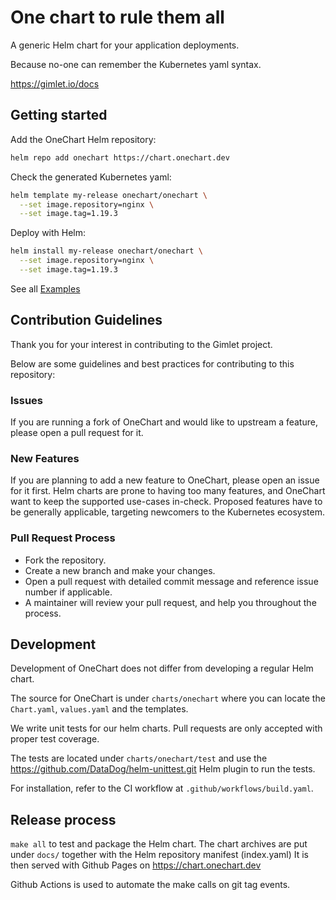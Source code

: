 # One chart to rule them all

A generic Helm chart for your application deployments.

Because no-one can remember the Kubernetes yaml syntax.

https://gimlet.io/docs

## Getting started

Add the OneChart Helm repository:

```bash
helm repo add onechart https://chart.onechart.dev
```

Check the generated Kubernetes yaml:

```bash
helm template my-release onechart/onechart \
  --set image.repository=nginx \
  --set image.tag=1.19.3
```

Deploy with Helm:

```bash
helm install my-release onechart/onechart \
  --set image.repository=nginx \
  --set image.tag=1.19.3
```

See all [Examples](/examples/deploying-an-image)

## Contribution Guidelines

Thank you for your interest in contributing to the Gimlet project.

Below are some guidelines and best practices for contributing to this repository:

### Issues

If you are running a fork of OneChart and would like to upstream a feature, please open a pull request for it.

### New Features

If you are planning to add a new feature to OneChart, please open an issue for it first. Helm charts are prone to having too many features, and OneChart want to keep the supported use-cases in-check. Proposed features have to be generally applicable, targeting newcomers to the Kubernetes ecosystem.

### Pull Request Process

* Fork the repository.
* Create a new branch and make your changes.
* Open a pull request with detailed commit message and reference issue number if applicable.
* A maintainer will review your pull request, and help you throughout the process.

## Development

Development of OneChart does not differ from developing a regular Helm chart.

The source for OneChart is under `charts/onechart` where you can locate the `Chart.yaml`, `values.yaml` and the templates.

We write unit tests for our helm charts. Pull requests are only accepted with proper test coverage.

The tests are located under `charts/onechart/test` and use the https://github.com/DataDog/helm-unittest.git Helm plugin to run the tests.

For installation, refer to the CI workflow at `.github/workflows/build.yaml`.

## Release process

`make all` to test and package the Helm chart.
The chart archives are put under `docs/` together with the Helm repository manifest (index.yaml)
It is then served with Github Pages on https://chart.onechart.dev

Github Actions is used to automate the make calls on git tag events.
